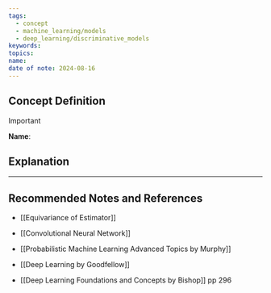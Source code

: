 ```yaml
---
tags:
  - concept
  - machine_learning/models
  - deep_learning/discriminative_models
keywords: 
topics: 
name: 
date of note: 2024-08-16
---
```


## Concept Definition

>[!important]
>**Name**: 



## Explanation





-----------
##  Recommended Notes and References

- [[Equivariance of Estimator]]
- [[Convolutional Neural Network]]

- [[Probabilistic Machine Learning Advanced Topics by Murphy]]
- [[Deep Learning by Goodfellow]] 
- [[Deep Learning Foundations and Concepts by Bishop]] pp 296
